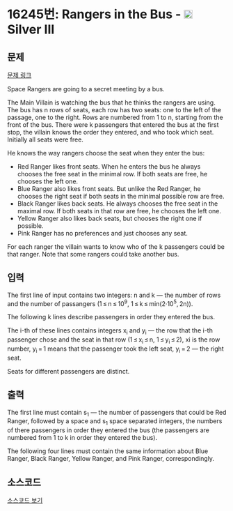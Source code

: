 # 16245번: Rangers in the Bus - <img src="https://static.solved.ac/tier_small/8.svg" style="height:20px" /> Silver III

<!-- performance -->

<!-- 문제 제출 후 깃허브에 푸시를 했을 때 제출한 코드의 성능이 입력될 공간입니다.-->

<!-- end -->

## 문제

[문제 링크](https://boj.kr/16245)


<p>Space Rangers are going to a secret meeting by a bus.</p>

<p>The Main Villain is watching the bus that he thinks the rangers are using. The bus has n rows of seats, each row has two seats: one to the left of the passage, one to the right. Rows are numbered from 1 to n, starting from the front of the bus. There were k passengers that entered the bus at the first stop, the villain knows the order they entered, and who took which seat. Initially all seats were free.</p>

<p>He knows the way rangers choose the seat when they enter the bus:</p>

<ul>
<li>Red Ranger likes front seats. When he enters the bus he always chooses the free seat in the minimal row. If both seats are free, he chooses the left one.</li>
<li>Blue Ranger also likes front seats. But unlike the Red Ranger, he chooses the right seat if both seats in the minimal possible row are free.</li>
<li>Black Ranger likes back seats. He always chooses the free seat in the maximal row. If both seats in that row are free, he chooses the left one.</li>
<li>Yellow Ranger also likes back seats, but chooses the right one if possible.</li>
<li>Pink Ranger has no preferences and just chooses any seat.</li>
</ul>

<p>For each ranger the villain wants to know who of the k passengers could be that ranger. Note that some rangers could take another bus.</p>



## 입력


<p>The first line of input contains two integers: n and k — the number of rows and the number of passangers (1 ≤ n ≤ 10<sup>9</sup>, 1 ≤ k ≤ min(2·10<sup>5</sup>, 2n)).</p>

<p>The following k lines describe passengers in order they entered the bus.</p>

<p>The i-th of these lines contains integers x<sub>i</sub> and y<sub>i</sub> — the row that the i-th passenger chose and the seat in that row (1 ≤ x<sub>i</sub> ≤ n, 1 ≤ y<sub>i</sub> ≤ 2), xi is the row number, y<sub>i</sub> = 1 means that the passenger took the left seat, y<sub>i</sub> = 2 — the right seat.</p>

<p>Seats for different passengers are distinct.</p>



## 출력


<p>The first line must contain s<sub>1</sub> — the number of passengers that could be Red Ranger, followed by a space and s<sub>1</sub> space separated integers, the numbers of there passengers in order they entered the bus (the passengers are numbered from 1 to k in order they entered the bus).</p>

<p>The following four lines must contain the same information about Blue Ranger, Black Ranger, Yellow Ranger, and Pink Ranger, correspondingly.</p>



## 소스코드

[소스코드 보기](Main.java)